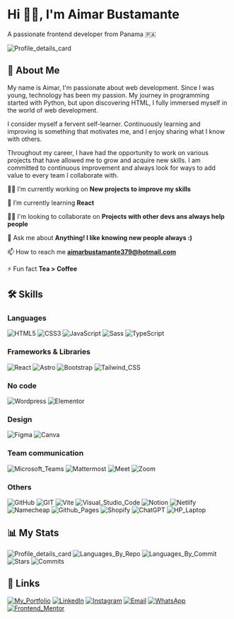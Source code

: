 # Hi 👋🏻, I'm Aimar Bustamante

A passionate frontend developer from Panama 🇵🇦

![Profile_details_card](https://github-readme-activity-graph.vercel.app/graph?username=AimarBustamante&theme=github-compact)

## 🚀 About Me
My name is Aimar, I'm passionate about web development. Since I was young, technology has been my passion. My journey in programming started with Python, but upon discovering HTML, I fully immersed myself in the world of web development.

I consider myself a fervent self-learner. Continuously learning and improving is something that motivates me, and I enjoy sharing what I know with others.

Throughout my career, I have had the opportunity to work on various projects that have allowed me to grow and acquire new skills. I am committed to continuous improvement and always look for ways to add value to every team I collaborate with.

👩‍💻 I’m currently working on **New projects to improve my skills**

🧠 I’m currently learning **React**

👯‍♀️ I'm looking to collaborate on **Projects with other devs ans always help people**

💬 Ask me about **Anything! I like knowing new people always :)**

📫 How to reach me **aimarbustamante379@hotmail.com**

⚡ Fun fact **Tea > Coffee**

## 🛠 Skills

### Languages
![HTML5](https://img.shields.io/badge/HTML5-E34F26?style=for-the-badge&logo=html5&logoColor=white)
![CSS3](https://img.shields.io/badge/CSS3-1572B6?style=for-the-badge&logo=css3&logoColor=white)
![JavaScript](https://img.shields.io/badge/JavaScript-323330?style=for-the-badge&logo=javascript&logoColor=F7DF1E)
![Sass](https://img.shields.io/badge/Sass-CC6699?style=for-the-badge&logo=sass&logoColor=white)
![TypeScript](https://img.shields.io/badge/TypeScript-007ACC?style=for-the-badge&logo=typescript&logoColor=white)

### Frameworks & Libraries

![React](https://img.shields.io/badge/React-20232A?style=for-the-badge&logo=react&logoColor=61DAFB) 
![Astro](https://img.shields.io/badge/Astro-0C1222?style=for-the-badge&logo=astro&logoColor=FDFDFE) 
![Bootstrap](https://img.shields.io/badge/Bootstrap-563D7C?style=for-the-badge&logo=bootstrap&logoColor=white)
![Tailwind_CSS](https://img.shields.io/badge/Tailwind_CSS-38B2AC?style=for-the-badge&logo=tailwind-css&logoColor=white)

### No code
![Wordpress](https://img.shields.io/badge/Wordpress-21759B?style=for-the-badge&logo=wordpress&logoColor=white) 
![Elementor](https://img.shields.io/badge/Elementor-92003B?style=for-the-badge&logo=elementor&logoColor=white) 

### Design
![Figma](https://img.shields.io/badge/Figma-F24E1E?style=for-the-badge&logo=figma&logoColor=white) 
![Canva](https://img.shields.io/badge/Canva-%2300C4CC.svg?&style=for-the-badge&logo=Canva&logoColor=white) 

### Team communication
![Microsoft_Teams](https://img.shields.io/badge/Microsoft_Teams-6264A7?style=for-the-badge&logo=microsoft-teams&logoColor=white) 
![Mattermost](https://img.shields.io/badge/Mattermost-0058CC?style=for-the-badge&logo=Mattermost&logoColor=white) 
![Meet](https://img.shields.io/badge/Google%20Meet-00897B?style=for-the-badge&logo=google-meet&logoColor=white) 
![Zoom](https://img.shields.io/badge/Zoom-2D8CFF?style=for-the-badge&logo=zoom&logoColor=white) 

### Others
![GitHub](https://img.shields.io/badge/GitHub-100000?style=for-the-badge&logo=github&logoColor=white) 
![GIT](https://img.shields.io/badge/GIT-E44C30?style=for-the-badge&logo=git&logoColor=white)
![Vite](https://img.shields.io/badge/Vite-646CFF?style=for-the-badge&logo=vite&logoColor=FFD62E)
![Visual_Studio_Code](https://img.shields.io/badge/Visual_Studio_Code-0078D4?style=for-the-badge&logo=visual%20studio%20code&logoColor=white)
![Notion](https://img.shields.io/badge/Notion-000000?style=for-the-badge&logo=notion&logoColor=white)
![Netlify](https://img.shields.io/badge/Netlify-00C7B7?style=for-the-badge&logo=netlify&logoColor=white)
![Namecheap](https://img.shields.io/badge/Namecheap-DE3723?style=for-the-badge&logo=namecheap&logoColor=white)
![Github_Pages](https://img.shields.io/badge/GitHub%20Pages-222222?style=for-the-badge&logo=GitHub%20Pages&logoColor=white)
![Shopify](https://img.shields.io/badge/shopify-8DB543?style=for-the-badge&logo=Shopify&logoColor=white) 
![ChatGPT](https://img.shields.io/badge/ChatGPT-74aa9c?style=for-the-badge&logo=openai&logoColor=white) 
![HP_Laptop](https://img.shields.io/badge/hp%20laptop-0096D6?style=for-the-badge&logo=hp&logoColor=white) 

## 📊 My Stats
![Profile_details_card](http://github-profile-summary-cards.vercel.app/api/cards/profile-details?username=AimarBustamante&theme=2077)
![Languages_By_Repo](http://github-profile-summary-cards.vercel.app/api/cards/repos-per-language?username=AimarBustamante&theme=2077)
![Languages_By_Commit](http://github-profile-summary-cards.vercel.app/api/cards/most-commit-language?username=AimarBustamante&theme=2077)
![Stars](http://github-profile-summary-cards.vercel.app/api/cards/stats?username=AimarBustamante&theme=2077)
![Commits](http://github-profile-summary-cards.vercel.app/api/cards/productive-time?username=AimarBustamante&theme=2077&utcOffset=8)

## 🔗 Links
[![My_Portfolio](https://img.shields.io/badge/my_portfolio-000?style=for-the-badge&logo=ko-fi&logoColor=white)](https://aimarbusta.dev/)
[![LinkedIn](https://img.shields.io/badge/linkedin-0A66C2?style=for-the-badge&logo=linkedin&logoColor=white)](https://www.linkedin.com/in/aimarbustamante/)
[![Instagram](https://img.shields.io/badge/Instagram-E4405F?style=for-the-badge&logo=instagram&logoColor=white)](https://www.instagram.com/aimarbusta.dev/) 
[![Email](https://img.shields.io/badge/Microsoft_Outlook-0078D4?style=for-the-badge&logo=microsoft-outlook&logoColor=white)](mailto:aimarbustamante379@hotmail.com) 
[![WhatsApp](https://img.shields.io/badge/WhatsApp-25D366?style=for-the-badge&logo=whatsapp&logoColor=white)](https://wa.me/65167602) 
[![Frontend_Mentor](https://img.shields.io/badge/Frontend_Mentor-3F54A3?style=for-the-badge&logo=frontendmentor&logoColor=white)](https://www.frontendmentor.io/profile/AimarBustamante) 
